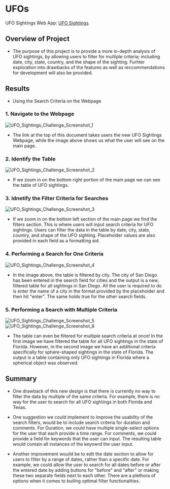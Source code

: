 # UFOs
UFO Sightings Web App: [UFO Sightings](file:///C:/Users/jocqu/Class/UFOs/index.html).

## Overview of Project
- The purpose of this project is to provide a more in-depth analysis of UFO sightings, by allowing users to filter for multiple criteria; including date, city, state, country, and the shape of the sighting. Furhter exploration into drawbacks of the features as well as reccommendations for development will also be provided.

## Results
- Using the Search Criteria on the Webpage

### 1. Navigate to the Webpage
![UFO_Sightings_Challenge_Screenshot_1](https://user-images.githubusercontent.com/120291854/230747081-3af83349-1830-4fa1-9919-7a13e2ff5f70.png)

- The link at the top of this document takes users the new UFO Sightings Webpage, while the image above shows us what the user will see on the main page.

### 2. Identify the Table 
![UFO_Sightings_Challenge_Screenshot_2](https://user-images.githubusercontent.com/120291854/230747178-94344265-0ad9-4b60-b3ef-5768546b7669.png)

- If we zoom in on the bottom right portion of the main page we can see the table of UFO sightings.

### 3. Idnetify the Filter Criteria for Searches
![UFO_Sightings_Challenge_Screenshot_3](https://user-images.githubusercontent.com/120291854/230747193-b9226cd1-1aff-4775-9933-bbd2cfec1d77.png)

- If we zoom in on the bottom left section of the main page we find the filters section. This is where users will input search criteria for UFO sightings. Users can filter the data in the table by date, city, state, country, and shape of the UFO sighting. Placeholder values are also provided in each field as a formatting aid.

### 4. Performing a Search for One Criteria
![UFO_Sightings_Challenge_Screenshot_4](https://user-images.githubusercontent.com/120291854/230747203-4640639b-c117-4e5a-aa0b-f75d4d44d739.png)

- In the image above, the table is filtered by city. The city of San Diego has been entered in the search field for cities and the output is a new, filtered table for all sightings in San Diego. All the user is required to do is enter the name of a city in the format provided by the placeholder and then hit "enter". The same holds true for the other search fields.

### 5. Performing a Search with Multiple Criteria
![UFO_Sightings_Challenge_Screenshot_5](https://user-images.githubusercontent.com/120291854/230748689-4960c2bc-3a01-400d-9b5c-ccc1622a433d.png)
![UFO_Sightings_Challenge_Screenshot_6](https://user-images.githubusercontent.com/120291854/230748692-50a661ba-971d-4616-affd-0187de4ac24d.png)

- The table can even be filtered for multiple search criteria at once! In the first image we have filtered the table for all UFO sightings in the state of Florida. However, in the second image we have an additional criteria specifically for sphere-shaped sightings in the state of Florida. The output is a table containing only UFO sightings in Florida where a spherical object was observed.

## Summary
- One drawback of this new design is that there is currently no way to filter the data by multiple of the same criteria. For example, there is no way for the user to search for all UFO sightings in both Florida and Texas. 

- One suggestion we could implement to improve the usability of the search filters, would be to include search criteria for duration and comments. For Duration, we could have multiple single-select options for the user that each provide a time range. For comments, we could provide a field for keywords that the user can input. The resulting table would contain all instances of the keyowrd the user input.

- Another improvement wouild be to edit the date section to allow for users to filter by a range of dates, rather than a specific date. For example, we could allow the user to search for all dates before or after the entered date by adding buttons for "before" and "after" or making these two separate fields next to each other. There are a plethora of options when it comes to builing optimal filter functionalities.
